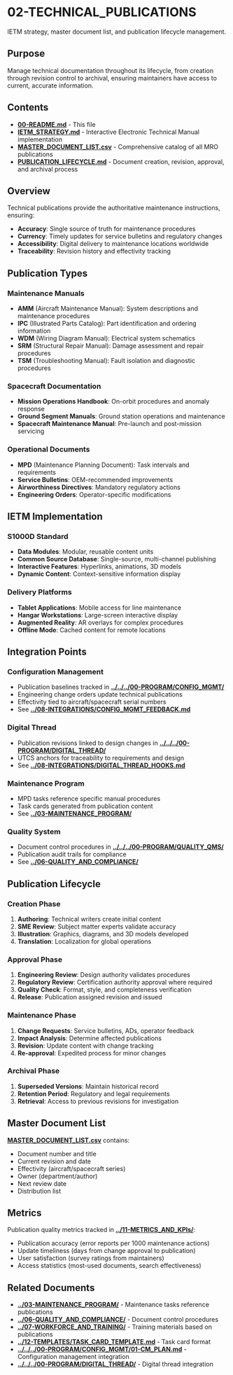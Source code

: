 # 02-TECHNICAL_PUBLICATIONS

IETM strategy, master document list, and publication lifecycle management.

## Purpose

Manage technical documentation throughout its lifecycle, from creation through revision control to archival, ensuring maintainers have access to current, accurate information.

## Contents

- [**00-README.md**](00-README.md) - This file
- [**IETM_STRATEGY.md**](IETM_STRATEGY.md) - Interactive Electronic Technical Manual implementation
- [**MASTER_DOCUMENT_LIST.csv**](MASTER_DOCUMENT_LIST.csv) - Comprehensive catalog of all MRO publications
- [**PUBLICATION_LIFECYCLE.md**](PUBLICATION_LIFECYCLE.md) - Document creation, revision, approval, and archival process

## Overview

Technical publications provide the authoritative maintenance instructions, ensuring:
- **Accuracy**: Single source of truth for maintenance procedures
- **Currency**: Timely updates for service bulletins and regulatory changes
- **Accessibility**: Digital delivery to maintenance locations worldwide
- **Traceability**: Revision history and effectivity tracking

## Publication Types

### Maintenance Manuals
- **AMM** (Aircraft Maintenance Manual): System descriptions and maintenance procedures
- **IPC** (Illustrated Parts Catalog): Part identification and ordering information
- **WDM** (Wiring Diagram Manual): Electrical system schematics
- **SRM** (Structural Repair Manual): Damage assessment and repair procedures
- **TSM** (Troubleshooting Manual): Fault isolation and diagnostic procedures

### Spacecraft Documentation
- **Mission Operations Handbook**: On-orbit procedures and anomaly response
- **Ground Segment Manuals**: Ground station operations and maintenance
- **Spacecraft Maintenance Manual**: Pre-launch and post-mission servicing

### Operational Documents
- **MPD** (Maintenance Planning Document): Task intervals and requirements
- **Service Bulletins**: OEM-recommended improvements
- **Airworthiness Directives**: Mandatory regulatory actions
- **Engineering Orders**: Operator-specific modifications

## IETM Implementation

### S1000D Standard
- **Data Modules**: Modular, reusable content units
- **Common Source Database**: Single-source, multi-channel publishing
- **Interactive Features**: Hyperlinks, animations, 3D models
- **Dynamic Content**: Context-sensitive information display

### Delivery Platforms
- **Tablet Applications**: Mobile access for line maintenance
- **Hangar Workstations**: Large-screen interactive display
- **Augmented Reality**: AR overlays for complex procedures
- **Offline Mode**: Cached content for remote locations

## Integration Points

### Configuration Management
- Publication baselines tracked in [**../../../00-PROGRAM/CONFIG_MGMT/**](../../../00-PROGRAM/CONFIG_MGMT/)
- Engineering change orders update technical publications
- Effectivity tied to aircraft/spacecraft serial numbers
- See [**../08-INTEGRATIONS/CONFIG_MGMT_FEEDBACK.md**](../08-INTEGRATIONS/CONFIG_MGMT_FEEDBACK.md)

### Digital Thread
- Publication revisions linked to design changes in [**../../../00-PROGRAM/DIGITAL_THREAD/**](../../../00-PROGRAM/DIGITAL_THREAD/)
- UTCS anchors for traceability to requirements and design
- See [**../08-INTEGRATIONS/DIGITAL_THREAD_HOOKS.md**](../08-INTEGRATIONS/DIGITAL_THREAD_HOOKS.md)

### Maintenance Program
- MPD tasks reference specific manual procedures
- Task cards generated from publication content
- See [**../03-MAINTENANCE_PROGRAM/**](../03-MAINTENANCE_PROGRAM/)

### Quality System
- Document control procedures in [**../../../00-PROGRAM/QUALITY_QMS/**](../../../00-PROGRAM/QUALITY_QMS/)
- Publication audit trails for compliance
- See [**../06-QUALITY_AND_COMPLIANCE/**](../06-QUALITY_AND_COMPLIANCE/)

## Publication Lifecycle

### Creation Phase
1. **Authoring**: Technical writers create initial content
2. **SME Review**: Subject matter experts validate accuracy
3. **Illustration**: Graphics, diagrams, and 3D models developed
4. **Translation**: Localization for global operations

### Approval Phase
1. **Engineering Review**: Design authority validates procedures
2. **Regulatory Review**: Certification authority approval where required
3. **Quality Check**: Format, style, and completeness verification
4. **Release**: Publication assigned revision and issued

### Maintenance Phase
1. **Change Requests**: Service bulletins, ADs, operator feedback
2. **Impact Analysis**: Determine affected publications
3. **Revision**: Update content with change tracking
4. **Re-approval**: Expedited process for minor changes

### Archival Phase
1. **Superseded Versions**: Maintain historical record
2. **Retention Period**: Regulatory and legal requirements
3. **Retrieval**: Access to previous revisions for investigation

## Master Document List

[**MASTER_DOCUMENT_LIST.csv**](MASTER_DOCUMENT_LIST.csv) contains:
- Document number and title
- Current revision and date
- Effectivity (aircraft/spacecraft series)
- Owner (department/author)
- Next review date
- Distribution list

## Metrics

Publication quality metrics tracked in [**../11-METRICS_AND_KPIs/**](../11-METRICS_AND_KPIs/):
- Publication accuracy (error reports per 1000 maintenance actions)
- Update timeliness (days from change approval to publication)
- User satisfaction (survey ratings from maintainers)
- Access statistics (most-used documents, search effectiveness)

## Related Documents

- [**../03-MAINTENANCE_PROGRAM/**](../03-MAINTENANCE_PROGRAM/) - Maintenance tasks reference publications
- [**../06-QUALITY_AND_COMPLIANCE/**](../06-QUALITY_AND_COMPLIANCE/) - Document control procedures
- [**../07-WORKFORCE_AND_TRAINING/**](../07-WORKFORCE_AND_TRAINING/) - Training materials based on publications
- [**../12-TEMPLATES/TASK_CARD_TEMPLATE.md**](../12-TEMPLATES/TASK_CARD_TEMPLATE.md) - Task card format
- [**../../../00-PROGRAM/CONFIG_MGMT/01-CM_PLAN.md**](../../../00-PROGRAM/CONFIG_MGMT/01-CM_PLAN.md) - Configuration management integration
- [**../../../00-PROGRAM/DIGITAL_THREAD/**](../../../00-PROGRAM/DIGITAL_THREAD/) - Digital thread integration
